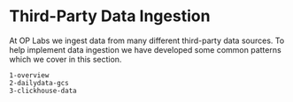 # Third-Party Data Ingestion


At OP Labs we ingest data from many different third-party data sources. To help implement data
ingestion we have developed some common patterns which we cover in this section.



```{toctree}
1-overview
2-dailydata-gcs
3-clickhouse-data
```
